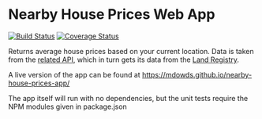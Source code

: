 # Nearby House Prices Web App

[![Build Status](https://travis-ci.org/mdowds/nearby-house-prices-app.svg?branch=master)](https://travis-ci.org/mdowds/nearby-house-prices-app)
[![Coverage Status](https://coveralls.io/repos/github/mdowds/nearby-house-prices-app/badge.svg?branch=master)](https://coveralls.io/github/mdowds/nearby-house-prices-app?branch=master)

Returns average house prices based on your current location. Data is taken from the [related API](https://github.com/mdowds/nearby-house-prices-api), which in turn gets its data from the [Land Registry](http://landregistry.data.gov.uk/).

A live version of the app can be found at <https://mdowds.github.io/nearby-house-prices-app/>

The app itself will run with no dependencies, but the unit tests require the NPM modules given in package.json
